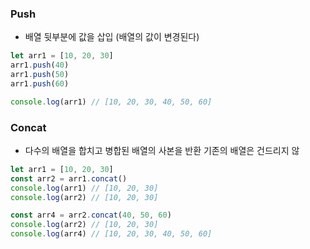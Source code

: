 
### Push
- 배열 뒷부분에 값을 삽입 (배열의 값이 변경된다) 
```Javascript
let arr1 = [10, 20, 30]
arr1.push(40)
arr1.push(50)
arr1.push(60)

console.log(arr1) // [10, 20, 30, 40, 50, 60]
```

### Concat
- 다수의 배열을 합치고 병합된 배열의 사본을 반환 기존의 배열은 건드리지 않
```Javascript
let arr1 = [10, 20, 30]
const arr2 = arr1.concat()
console.log(arr1) // [10, 20, 30]
console.log(arr2) // [10, 20, 30]

const arr4 = arr2.concat(40, 50, 60)
console.log(arr2) // [10, 20, 30]
console.log(arr4) // [10, 20, 30, 40, 50, 60]
```